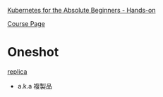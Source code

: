 [Kubernetes for the Absolute Beginners - Hands-on](https://www.udemy.com/course/learn-kubernetes/)

[Course Page](https://www.udemy.com/course/learn-kubernetes/learn/lecture/9703196#overview)

# Oneshot

[replica](https://ithelp.ithome.com.tw/articles/10273186#:~:text=%E9%80%99%E9%82%8A%E8%A6%81%E5%B8%B6%E5%A4%A7%E5%AE%B6,%E5%85%A7%E5%AE%B9%E4%B8%80%E6%A8%A3%E7%9A%84Pod%20%E5%87%BA%E4%BE%86%E3%80%82)

* a.k.a 複製品